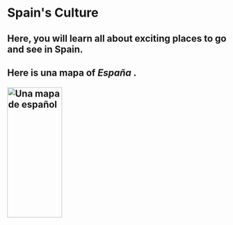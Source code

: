 <html>
<head>
<h1>Spain's Culture</h1>
 </head>
 
<h2> Here, you will learn all about exciting places to go and see in Spain. <h2>
 
 
<body> 
 
 <p> Here is <b> una mapa </b> of <i> España </i>. <p>
  <a> 
   <img src="http://www.lonelyplanet.com/maps/europe/spain/map_of_spain.jpg" alt="Una mapa de español" height="300" width="300" style="width:50%;">
   
 </body>
 
 
 </html>
